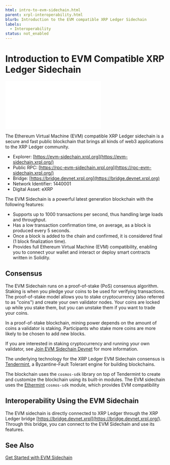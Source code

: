```yaml
---
html: intro-to-evm-sidechain.html
parent: xrpl-interoperability.html
blurb: Introduction to the EVM compatible XRP Ledger Sidechain
labels:
  - Interoperability
status: not_enabled
---
```

# Introduction to EVM Compatible XRP Ledger Sidechain

<embed src="/snippets/_evm-sidechain-disclaimer.md" />

The Ethereum Virtual Machine (EVM) compatible XRP Ledger sidechain is a secure and fast public blockchain that brings all kinds of web3 applications to the XRP Ledger community. 

- Explorer: [https://evm-sidechain.xrpl.org](https://evm-sidechain.xrpl.org/)
- Public RPC: [https://rpc-evm-sidechain.xrpl.org](https://rpc-evm-sidechain.xrpl.org/)
- Bridge: [https://bridge.devnet.xrpl.org](https://bridge.devnet.xrpl.org)
- Network Identifier: 1440001
- Digital Asset: eXRP


The EVM Sidechain is a powerful latest generation blockchain with the following features:

- Supports up to 1000 transactions per second, thus handling large loads and throughput.
- Has a low transaction confirmation time, on average, as a block is produced every 5 seconds. 
- Once a block is added to the chain and confirmed, it is considered final (1 block finalization time).
- Provides full Ethereum Virtual Machine (EVM) compatibility, enabling you to connect your wallet and interact or deploy smart contracts written in Solidity. <!-- STYLE_OVERRIDE: wallet -->

## Consensus

The EVM Sidechain runs on a proof-of-stake (PoS) consensus algorithm. Staking is when you pledge your coins to be used for verifying transactions. The proof-of-stake model allows you to stake cryptocurrency (also referred to as "coins") and create your own validator nodes. Your coins are locked up while you stake them, but you can unstake them if you want to trade your coins.

In a proof-of-stake blockchain, mining power depends on the amount of coins a validator is staking. Participants who stake more coins are more likely to be chosen to add new blocks.

If you are interested in staking cryptocurrency and running your own validator, see [Join EVM Sidechain Devnet](join-evm-sidechain-devnet.md) for more information.

The underlying technology for the XRP Ledger EVM Sidechain consensus is [Tendermint](https://tendermint.com/), a Byzantine-Fault Tolerant engine for building blockchains.

The blockchain uses the `cosmos-sdk` library on top of Tendermint to create and customize the blockchain using its built-in modules. The EVM sidechain uses the [Ethermint](https://github.com/evmos/ethermint) `cosmos-sdk` module, which provides EVM compatibility

## Interoperability Using the EVM Sidechain

The EVM sidechain is directly connected to XRP Ledger through the XRP Ledger bridge [https://bridge.devnet.xrpl](https://bridge.devnet.xrpl.org/). Through this bridge, you can connect to the EVM Sidechain and use its features.

## See Also

[Get Started with EVM Sidechain](get-started-evm-sidechain.md)
